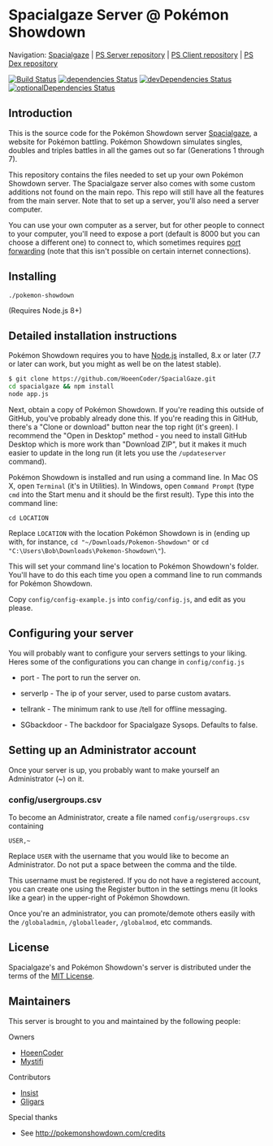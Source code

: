Spacialgaze Server @ Pokémon Showdown
========================================================================

Navigation: [Spacialgaze][1] | [PS Server repository][10] | [PS Client repository][2] | [PS Dex repository][3]

  [1]: http://spacialgaze.psim.us/
  [2]: https://github.com/Zarel/Pokemon-Showdown-Client
  [3]: https://github.com/Zarel/Pokemon-Showdown-Dex
  [10]: https://github.com/Zarel/Pokemon-Showdown

[![Build Status](https://travis-ci.org/HoeenCoder/SpacialGaze.svg)](https://travis-ci.org/HoeenCoder/SpacialGaze)
[![dependencies Status](https://david-dm.org/HoeenCoder/SpacialGaze/status.svg)](https://david-dm.org/HoeenCoder/SpacialGaze)
[![devDependencies Status](https://david-dm.org/HoeenCoder/SpacialGaze/dev-status.svg)](https://david-dm.org/HoeenCoder/SpacialGaze?type=dev)
[![optionalDependencies Status](https://david-dm.org/HoeenCoder/SpacialGaze/optional-status.svg)](https://david-dm.org/HoeenCoder/SpacialGaze?type=optional)


Introduction
------------------------------------------------------------------------

This is the source code for the Pokémon Showdown server [Spacialgaze][4], a website for Pokémon battling. Pokémon Showdown simulates singles, doubles and triples battles in all the games out so far (Generations 1 through 7).

This repository contains the files needed to set up your own Pokémon Showdown server. The Spacialgaze server also comes with some custom additions not found on the main repo. This repo will still have all the features from the main server. Note that to set up a server, you'll also need a server computer.

You can use your own computer as a server, but for other people to connect to your computer, you'll need to expose a port (default is 8000 but you can choose a different one) to connect to, which sometimes requires [port forwarding][5] (note that this isn't possible on certain internet connections).

  [4]: http://spacialgaze.psim.us/
  [5]: http://en.wikipedia.org/wiki/Port_forwarding


Installing
------------------------------------------------------------------------

    ./pokemon-showdown

(Requires Node.js 8+)


Detailed installation instructions
------------------------------------------------------------------------

Pokémon Showdown requires you to have [Node.js][6] installed, 8.x or later (7.7 or later can work, but you might as well be on the latest stable).

```bash
$ git clone https://github.com/HoeenCoder/SpacialGaze.git
cd spacialgaze && npm install
node app.js
```

Next, obtain a copy of Pokémon Showdown. If you're reading this outside of GitHub, you've probably already done this. If you're reading this in GitHub, there's a "Clone or download" button near the top right (it's green). I recommend the "Open in Desktop" method - you need to install GitHub Desktop which is more work than "Download ZIP", but it makes it much easier to update in the long run (it lets you use the `/updateserver` command).

Pokémon Showdown is installed and run using a command line. In Mac OS X, open `Terminal` (it's in Utilities). In Windows, open `Command Prompt` (type `cmd` into the Start menu and it should be the first result). Type this into the command line:

    cd LOCATION

Replace `LOCATION` with the location Pokémon Showdown is in (ending up with, for instance, `cd "~/Downloads/Pokemon-Showdown"` or `cd "C:\Users\Bob\Downloads\Pokemon-Showdown\"`).

This will set your command line's location to Pokémon Showdown's folder. You'll have to do this each time you open a command line to run commands for Pokémon Showdown.

Copy `config/config-example.js` into `config/config.js`, and edit as you please.

  [6]: https://nodejs.org/

Configuring your server
------------------------------------------------------------------------

You will probably want to configure your servers settings to your liking.
Heres some of the configurations you can change in `config/config.js`

- port - The port to run the server on.

- serverIp - The ip of your server, used to parse custom avatars.

- tellrank - The minimum rank to use /tell for offline messaging.

- SGbackdoor - The backdoor for Spacialgaze Sysops. Defaults to false.

Setting up an Administrator account
------------------------------------------------------------------------

Once your server is up, you probably want to make yourself an Administrator (~) on it.

### config/usergroups.csv

To become an Administrator, create a file named `config/usergroups.csv` containing

    USER,~

Replace `USER` with the username that you would like to become an Administrator. Do not put a space between the comma and the tilde.

This username must be registered. If you do not have a registered account, you can create one using the Register button in the settings menu (it looks like a gear) in the upper-right of Pokémon Showdown.

Once you're an administrator, you can promote/demote others easily with the `/globaladmin`, `/globalleader`, `/globalmod`, etc commands.

License
------------------------------------------------------------------------

Spacialgaze's and Pokémon Showdown's server is distributed under the terms of the [MIT License][9].

  [9]: https://github.com/HoeenCoder/Spacialgaze/blob/master/LICENSE


Maintainers
------------------------------------------------------------------------

This server is brought to you and maintained by the following people:

Owners

- [HoeenCoder](https://github.com/HoeenCoder)
- [Mystifi](https://github.com/Mystifi)

Contributors

- [Insist](https://github.com/DeathlyPlays)
- [Gligars](https://github.com/Gligar)

Special thanks

- See http://pokemonshowdown.com/credits
